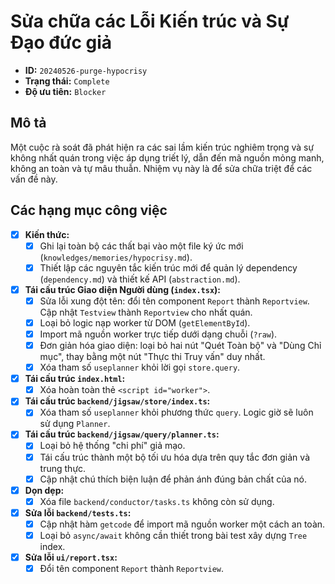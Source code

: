 # Sửa chữa các Lỗi Kiến trúc và Sự Đạo đức giả

*   **ID:** `20240526-purge-hypocrisy`
*   **Trạng thái:** `Complete`
*   **Độ ưu tiên:** `Blocker`

## Mô tả

Một cuộc rà soát đã phát hiện ra các sai lầm kiến trúc nghiêm trọng và sự không nhất quán trong việc áp dụng triết lý, dẫn đến mã nguồn mỏng manh, không an toàn và tự mâu thuẫn. Nhiệm vụ này là để sửa chữa triệt để các vấn đề này.

## Các hạng mục công việc

-   [x] **Kiến thức:**
    -   [x] Ghi lại toàn bộ các thất bại vào một file ký ức mới (`knowledges/memories/hypocrisy.md`).
    -   [x] Thiết lập các nguyên tắc kiến trúc mới để quản lý dependency (`dependency.md`) và thiết kế API (`abstraction.md`).

-   [x] **Tái cấu trúc Giao diện Người dùng (`index.tsx`):**
    -   [x] Sửa lỗi xung đột tên: đổi tên component `Report` thành `Reportview`. Cập nhật `Testview` thành `Reportview` cho nhất quán.
    -   [x] Loại bỏ logic nạp worker từ DOM (`getElementById`).
    -   [x] Import mã nguồn worker trực tiếp dưới dạng chuỗi (`?raw`).
    -   [x] Đơn giản hóa giao diện: loại bỏ hai nút "Quét Toàn bộ" và "Dùng Chỉ mục", thay bằng một nút "Thực thi Truy vấn" duy nhất.
    -   [x] Xóa tham số `useplanner` khỏi lời gọi `store.query`.

-   [x] **Tái cấu trúc `index.html`:**
    -   [x] Xóa hoàn toàn thẻ `<script id="worker">`.

-   [x] **Tái cấu trúc `backend/jigsaw/store/index.ts`:**
    -   [x] Xóa tham số `useplanner` khỏi phương thức `query`. Logic giờ sẽ luôn sử dụng `Planner`.

-   [x] **Tái cấu trúc `backend/jigsaw/query/planner.ts`:**
    -   [x] Loại bỏ hệ thống "chi phí" giả mạo.
    -   [x] Tái cấu trúc thành một bộ tối ưu hóa dựa trên quy tắc đơn giản và trung thực.
    -   [x] Cập nhật chú thích biện luận để phản ánh đúng bản chất của nó.

-   [x] **Dọn dẹp:**
    -   [x] Xóa file `backend/conductor/tasks.ts` không còn sử dụng.
    
-   [x] **Sửa lỗi `backend/tests.ts`:**
    -   [x] Cập nhật hàm `getcode` để import mã nguồn worker một cách an toàn.
    -   [x] Loại bỏ `async/await` không cần thiết trong bài test xây dựng `Tree` index.

-   [x] **Sửa lỗi `ui/report.tsx`:**
    -   [x] Đổi tên component `Report` thành `Reportview`.